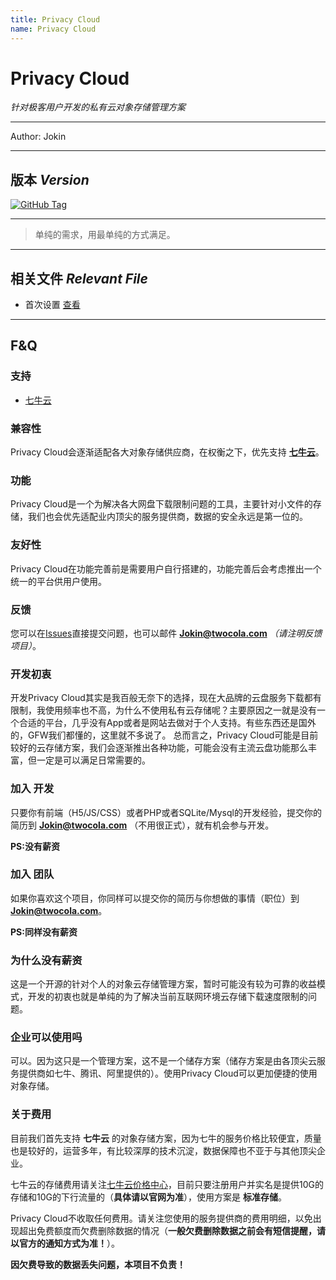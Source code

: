 ```yaml
---
title: Privacy Cloud
name: Privacy Cloud
---
```

# Privacy Cloud

*针对极客用户开发的私有云对象存储管理方案*

---

Author: Jokin

---

## 版本 *Version*


[![GitHub Tag](https://img.shields.io/github/tag/jokin1999/PrivacyCloud.svg?style=flat-square)](https://raw.githubusercontent.com/jokin1999/PrivacyCloud/master)

---

> 单纯的需求，用最单纯的方式满足。

---

## 相关文件 *Relevant File*

- 首次设置 [查看](./manual/start.md)

---

## F&Q

### 支持

- [七牛云](https://www.qiniu.com)

### 兼容性

Privacy Cloud会逐渐适配各大对象存储供应商，在权衡之下，优先支持 **[七牛云](https://www.qiniu.com)**。

### 功能

Privacy Cloud是一个为解决各大网盘下载限制问题的工具，主要针对小文件的存储，我们也会优先适配业内顶尖的服务提供商，数据的安全永远是第一位的。

### 友好性

Privacy Cloud在功能完善前是需要用户自行搭建的，功能完善后会考虑推出一个统一的平台供用户使用。

### 反馈

您可以在[Issues](https://github.com/jokin1999/PrivacyCloud/issues)直接提交问题，也可以邮件 **Jokin@twocola.com** *（请注明反馈项目）*。

### 开发初衷

开发Privacy Cloud其实是我百般无奈下的选择，现在大品牌的云盘服务下载都有限制，我使用频率也不高，为什么不使用私有云存储呢？主要原因之一就是没有一个合适的平台，几乎没有App或者是网站去做对于个人支持。有些东西还是国外的，GFW我们都懂的，这里就不多说了。
总而言之，Privacy Cloud可能是目前较好的云存储方案，我们会逐渐推出各种功能，可能会没有主流云盘功能那么丰富，但一定是可以满足日常需要的。

### 加入 **开发**

只要你有前端（H5/JS/CSS）或者PHP或者SQLite/Mysql的开发经验，提交你的简历到 **Jokin@twocola.com** （不用很正式），就有机会参与开发。

**PS:没有薪资**

### 加入 **团队**

如果你喜欢这个项目，你同样可以提交你的简历与你想做的事情（职位）到 **Jokin@twocola.com**。

**PS:同样没有薪资**

### 为什么没有薪资

这是一个开源的针对个人的对象云存储管理方案，暂时可能没有较为可靠的收益模式，开发的初衷也就是单纯的为了解决当前互联网环境云存储下载速度限制的问题。

### 企业可以使用吗

可以。因为这只是一个管理方案，这不是一个储存方案（储存方案是由各顶尖云服务提供商如七牛、腾讯、阿里提供的）。使用Privacy Cloud可以更加便捷的使用对象存储。

### 关于费用

目前我们首先支持 **七牛云** 的对象存储方案，因为七牛的服务价格比较便宜，质量也是较好的，运营多年，有比较深厚的技术沉淀，数据保障也不亚于与其他顶尖企业。

七牛云的存储费用请关注[七牛云价格中心](https://www.qiniu.com/prices)，目前只要注册用户并实名是提供10G的存储和10G的下行流量的（**具体请以官网为准**），使用方案是 **标准存储**。

Privacy Cloud不收取任何费用。请关注您使用的服务提供商的费用明细，以免出现超出免费额度而欠费删除数据的情况（**一般欠费删除数据之前会有短信提醒，请以官方的通知方式为准！**）。

**因欠费导致的数据丢失问题，本项目不负责！**
